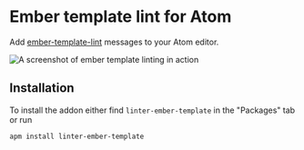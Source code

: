 # Ember template lint for Atom

Add [ember-template-lint](https://github.com/rwjblue/ember-template-lint) messages to your Atom editor.

![A screenshot of ember template linting in action](https://cloud.githubusercontent.com/assets/831043/17158064/7fe5ef7c-5348-11e6-9091-2ba2c6fb95b7.png)

## Installation

To install the addon either find `linter-ember-template` in the "Packages" tab or run

```
apm install linter-ember-template
```
